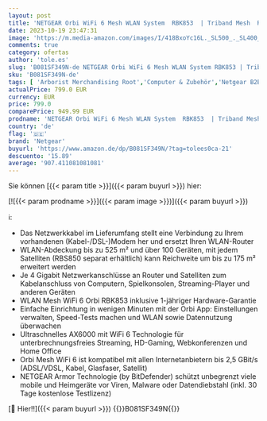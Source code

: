 ```yaml
---
layout: post
title: 'NETGEAR Orbi WiFi 6 Mesh WLAN System  RBK853  | Triband Mesh  Router mit 2x Satelliten | WLAN-Abdeckung bis zu 525 m²  über 100 Geräte bis 6 GBit/s  AX6000 | einfache App Installation'
date: 2023-10-19 23:47:31
image: 'https://m.media-amazon.com/images/I/418BxoYc16L._SL500_._SL400_.jpg'
comments: true
category: ofertas
author: 'tole.es'
slug: 'B081SF349N-de NETGEAR Orbi WiFi 6 Mesh WLAN System RBK853 | Triband Mesh...'
sku: 'B081SF349N-de'
tags: [ 'Arborist Merchandising Root','Computer & Zubehör','Netgear B2B','Netgear_PBDD','Netzwerkgeräte','Routers gaming','Self Service','Special Features Stores','WLAN-Mesh-Systeme','a4cbee59-f823-40fe-831a-7de64f655f6f_0','a4cbee59-f823-40fe-831a-7de64f655f6f_2701','a4cbee59-f823-40fe-831a-7de64f655f6f_501','a4cbee59-f823-40fe-831a-7de64f655f6f_7401','netgear','🇩🇪', ]
actualPrice: 799.0 EUR
currency: EUR
price: 799.0
comparePrice: 949.99 EUR
prodname: 'NETGEAR Orbi WiFi 6 Mesh WLAN System  RBK853  | Triband Mesh  Router mit 2x Satelliten | WLAN-Abdeckung bis zu 525 m²  über 100 Geräte bis 6 GBit/s  AX6000 | einfache App Installation'
country: 'de'
flag: '🇩🇪'
brand: 'Netgear'
buyurl: 'https://www.amazon.de/dp/B081SF349N/?tag=tolees0ca-21'
descuento: '15.89'
average: '907.411081081081'
---
```


Sie können [{{< param title >}}]({{< param buyurl >}}) hier:

[![{{< param prodname >}}]({{< param image >}})]({{< param buyurl >}})

ℹ️:

- Das Netzwerkkabel im Lieferumfang stellt eine Verbindung zu Ihrem vorhandenen (Kabel-/DSL-)Modem her und ersetzt Ihren WLAN-Router
- WLAN-Abdeckung bis zu 525 m² und über 100 Geräten, mit jedem Satelliten (RBS850 separat erhältlich) kann Reichweite um bis zu 175 m² erweitert werden
- Je 4 Gigabit Netzwerkanschlüsse an Router und Satelliten zum Kabelanschluss von Computern, Spielkonsolen, Streaming-Player und anderen Geräten
- WLAN Mesh WiFi 6 Orbi RBK853 inklusive 1-jähriger Hardware-Garantie
- Einfache Einrichtung in wenigen Minuten mit der Orbi App: Einstellungen verwalten, Speed-Tests machen und WLAN sowie Datennutzung überwachen
- Ultraschnelles AX6000 mit WiFi 6 Technologie für unterbrechnungsfreies Streaming, HD-Gaming, Webkonferenzen und Home Office
- Orbi Mesh WiFi 6 ist kompatibel mit allen Internetanbietern bis 2,5 GBit/s (ADSL/VDSL, Kabel, Glasfaser, Satellit)
- NETGEAR Armor Technologie (by BitDefender) schützt unbegrenzt viele mobile und Heimgeräte vor Viren, Malware oder Datendiebstahl (inkl. 30 Tage kostenlose Testlizenz)

[🛒 Hier!!]({{< param buyurl >}})
{{<world>}}B081SF349N{{</world>}}
